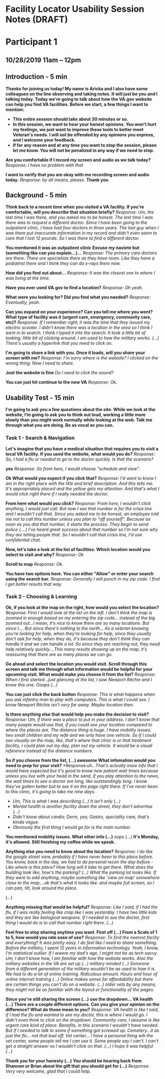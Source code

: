 # Facility Locator Usability Session Notes (DRAFT)
# Participant 1
## 10/28/2019	11am – 12pm	

## Introduction - 5 min

**Thanks for joining us today! My name is Aricka and I also have some colleagues on the line observing and taking notes. It will just be you and I talking today. Today we're going to talk about how the VA.gov website can help you find VA facilities. Before we start, a few things I want to mention:**
- **This entire session should take about 30 minutes or so.**
- **In this session, we want to hear your honest opinions. You won't hurt my feelings, we just want to improve these tools to better meet Veteran's needs. I will not be offended by any opinions you express, and I welcome your feedback.**
- **If for any reason and at any time you want to stop the session, please let me know. You will not be penalized in any way if we need to stop.**

**Are you comfortable if I record my screen and audio as we talk today?** *Response: I have no problem with that* 

**I want to verify that you are okay with me recording screen and audio today.** *Response: by all means, please.* **Thank you**

## Background - 5 min

**Think back to a recent time when you visited a VA facility. If you're comfortable, will you describe that situation briefly?** *Response: Um, the last time I was there, and you asked me to be honest. The last time I was there was to request a different doctor. Since I have been going to the outpatient clinic, I have had four doctors in three years. The last guy when I was there put inaccurate information in my record and didn't even seem to care that I lost 12 pounds. So I was there to find a different doctor.*

**You mentioned it was an outpatient clinic Excuse my naviete but (something like can you explain...)...** *Response: The primary care doctors are there. There are specialists there as they have room. Like they have a podiatrist there and I think they can do x-rays there now.*
  
**How did you find out about...** *Response: It was the closest one to where I was living at the time.*

**Have you ever used VA.gov to find a location?** *Response: Oh yeah.*

**What were you looking for? Did you find what you needed?** *Response: Eventually, yeah.*
  
**Can you expand on your experience? Can you tell me where you went? What type of facility was it (urgent care, emergency, community care, etc)?** *Response: If I remember right, it was the time that they issued my electric scooter. I didn't know there was a location in the area so I think I went in to search. I think I typed it into the search. It took a little bit of looking, little bit of clicking around. I am used to how the military works. (...) There's usually a hyperlink that you need to click on.*

**I'm going to share a link with you. Once it loads, will you share your screen with me?** *Response: I'm sorry where is the website? I clicked on the wrong thing. Now I need to share.* 

**Just the website is fine** *Do I need to click the sound?*

**You can just hit continue to the new VA** *Response: Ok.*

## Usability Test - 15 min
**I'm going to ask you a few questions about the site. While we look at the website, I’m going to ask you to think out loud, working a little more slowly than you might work normally while looking at the web. Talk me through what you are doing. Be as vocal as you can.**

### Task 1 - Search & Navigation
**Let's imagine that you have a medical situation that requires you to visit a local VA facility. If you used the website, what would you do?** *Response: So, I had a flu or needed to go to the doctor quickly. Is that the scenario?*

**yes** *Response: So from here, I would choose "schedule and view".* 

**Ok What would you expect if you click that?** *Response: I'd want to know I am in the right place with the title and brief description. And this tells me. It's appropriately placed and the yellow gets my attention. And that's what I would click right there if I really needed the doctor.*

**From here what would you click?** *Response: From here, I wouldn't click anything, I would just call. But now I see that number is for the crisis line and I wouldn't call that. Since you asked me to be honest, an employee told me not to call this number unless you plan to "off yourself". Because as soon as you dial that number, it starts the process. They begin to send police (....) I've heard great success about that number so I'm not sure why they are telling people that. So I wouldn't call that crisis line, I'd use confidential chat.*

**Now, let's take a look at the list of facilities. Which location would you select to visit and why?**  *Response: Ok*

**Scroll to map** *Response: Ok.*

**You have two options here. You can either "Allow" or enter your search using the search bar.** *Response: Generally I will punch in my zip code. I find I get better results that way.*

### Task 2 - Choosing & Learning

**Ok, if you look at the map on the right, how would you select the location?** *Response: First I would look at the list on the left. I don't think the map is zoomed in enough based on my entering the zip code... instead of the big zoomed out...I mean, it's nice to know there are so many locations. But since I.... But since there's nothing to the north... As a veteran knowing you're looking for help, when they're looking for help, since they usually don't ask for help, when they do, it's because they don't think they can handle it and we can handle a lot. So since they are reaching out, they need help relatively quickly....This many results showing up on the map, it's reassuring that there are so many places we can go.*

**Go ahead and select the location you would visit. Scroll through this screen and talk me through what information would be helpful for your upcoming visit. What would make you choose it from the list?** *Response: When I first started...just glancing at the list, I saw Newport Ritchie and I know this one. Ooops (...)*

**You can just click the back button** *Response: This is what happens when you ask infantry man to play with computers. This is what I could see. I know Newport Ritchie isn't very far away. Maybe location then.*

**Is there anything else that would help you make the decision to visit?** *Response: Um, if there was a place to put in your address. I don't know that many poeple would use that, if you could see your location compared to where the places are. The distance thing is huge. I have mobility issues, two small children and my wife and we only have one vehicle. So if I could see visually on the map, like, that's where that clinic is or that treatment facility, I could plan out my day, plan out my vehicle. It would be a visual reference instead of the distance numbers.*

**So if you choose from the list, (...) awesome What infomation would you need to prep for your visit?** *Response:*uh...That's actually more info that I would have expected but it's good to know new patient wait times because unless you live with your head in the sand, if you play attention to the news, the wait times to see a doctor are long, like outstandingly long. I know they've gotten better but to see it on the page right there. If I've never been to this clinic, it's going to take me nine days.*
- *Um, This is what I was describing (...) It isn't only (...)*
- *Mental health is another facility down the street, they don't advertise (...)*
- *Didn't know about cardio; Derm, yes; Gastro, speciality care, that's kinda vague.*
- *Obviously the first thing I would go for is the main number.*

**You mentioned mobility issues. What other info (...)** *oops (...)*
**It's Monday, it's allowed. Still finishing my coffee while we speak.**

**Anything else you need to know about the location?** *Response: I do like the google street view, probably if I have never been to this place before. You know, back in the day, we had to do personal recon the day before - Like where is this place? How long will it take to get there. What does the building look like, how's the parking? (...) What the parking lot looks like. If they were to add anything, maybe something like 'view on map' somewhere close to the map....ok that's what it looks like. and maybe full screen, so I can pan, tilt, look around the place.*

(...)

**Anything missing that would be helpful?** *Response: Like I said, if I had the flu, if I was really feeling like crap like I was yesterday. I have two little kids and they are like biological weapons. If I needed to see the doctor, first thing I would do is to call that number right there. (...)*

**Feel free to stop sharing anytime you want. First off (...) From a Scale of 1 to 5, how would you rate ease of use?** *Response: To find the nearest faciity and everything? It was pretty easy. I do feel like I need to share something. Before the military, I spent 12 years in information technology. Yeah, I know, I'm statistical outlier. If I wwere my dad's age, I might not be as tech savvy. Um, I don't know how, I am familiar with how the website works. Also the military websites in the VA are set up (...) military minded  (...) Someone from a different generation of the military wouldn't be as used to how it is. We had to do a lot of online training. Ridiculous amount. Hours and hour of online internet training (...) Online makes sense for affordability but there are certain things you can't do on a website. (...) older vets by any means; they might not be as familiar with the layout or functionality of the pages.*

**Since you're still sharing the screen (...) use the dropdown... VA health (...) There are a couple different options. Can you give your opinion on the difference? What do those mean to you?** *Response: VA health is like I said, if I had the flu and wanted to see my doctor, this is where I would go. I didn't even think to click on the dropdown. Community care, I assume is like urgent care kind of place. Benefits, in this scenario I wouldn't have needed. But if I needed to talk to some if something got screwed up. Cemetery...it as just the flu... not that bad off. Vet center... I have a personal thing wih the vet center, some people tell me I can use it. Some people say I can't. I can't get a straight answer so I wouldn't click on that. (...) I hope it was helpful (...)*

**Thank you for your honesty (...) You should be hearing back from Shannon or Brian about the gift that you should get for (...)** *Response: Very very welcome, glad that I could help.*


